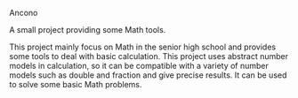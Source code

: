 Ancono

A small project providing some Math tools.

This project mainly focus on Math in the senior high school and provides some tools to deal with basic calculation. This project uses abstract number models in calculation, so it can be compatible with a variety of number models such as double and fraction and give precise results. It can be used to solve some basic Math problems.
